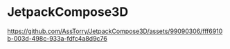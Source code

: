 # JetpackCompose3D

https://github.com/AssTorry/JetpackCompose3D/assets/99090306/fff6910b-003d-498c-933a-fdfc4a8d9c76

